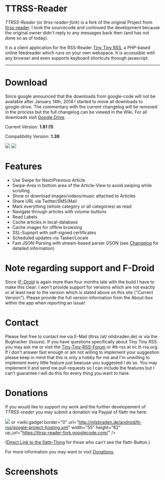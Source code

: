 # TTRSS-Reader #
_TTRSS-Reader_ (or _ttrss-reader-fork_) is a fork of the original Project from [ttrss-reader](https://code.google.com/p/ttrss-reader/). I took the sourcecode and continued the development because the original owner didn't reply to any messages back then (and has not done so as of today).

It is a client application for the RSS-Reader [Tiny Tiny RSS](http://tt-rss.org/), a PHP-based online feedreader which runs on your own webspace. It is accessible with any browser and even supports keyboard shortcuts through javascript.


---


# Download #
Since google announced that the downloads from google-code will not be available after January 14th, 2014 I started to move all downloads to google-drive. The commentary with the current changelog will be removed in the process but the full changelog can be viewed in the Wiki. For all downloads visit [Google Drive](https://drive.google.com/folderview?id=0B2I5LDZK1kOEcGRJVkw5MGUwdlk&usp=sharing).

Current Version: **1.81 (1)**

Compatibility Version: **1.39**

[![](http://nilsbraden.de/android/tt-rss/qrcode.png)](http://market.android.com/details?id=org.ttrssreader) [![](http://nilsbraden.de/android/tt-rss/60_avail_market_logo2.png)](http://market.android.com/details?id=org.ttrssreader)


# Features #
  * Use Swipe for Next/Previous Article
  * Swipe-Area in bottom area of the Article-View to avoid swiping while scrolling
  * Show or download images/videos/music attached to Articles
  * Share URL via Twitter/SMS/Mail
  * Mark everything (whole category or all categories) as read
  * Navigate through articles with volume-buttons
  * Read Labels
  * Cache articles in local-database
  * Cache images for offline browsing
  * SSL-Supoprt with self-signed certificates
  * Scheduled updates via Tasker/Locale
  * Fast JSON-Parsing with stream-based parser GSON
(see [Changelog](https://code.google.com/p/ttrss-reader-fork/wiki/Changelog) for detailed information)


# Note regarding support and F-Droid #
Since ([F-Droid](https://f-droid.org/repository/browse/?fdid=org.ttrssreader) is again more than four months late with the build I have to make this clear: I won't provide support for versions which are not exactly or at least near to the version which is stated above on this site ("Current Version"). Please provide the full version information from the About-box within the app when reporting an issue!


# Contact #
Please feel free to contact me via E-Mail (ttrss /at/ nilsbraden.de) or via the Bugtracker (_Issues_). If you have questions specifically about Tiny Tiny RSS you may ask me or visit the [Tiny-Tiny-RSS-Forum](http://tt-rss.org/forum/) or #tt-rss at irc.tt-rss.org. If I don't answer fast enough or am not willing to implement your suggestion please keep in mind that this is only a hobby for me and I'm unwilling to implement every little feature just beacuse you suggested I do so. You may implement it and send me pull-requests so I can include the features but I can't guarantee I will do this for every thing you want to have.


# Donations #

If you would like to support my work and the further developement of _TTRSS-reader_ you may submit a donation via Paypal of flattr me here:

[![](http://nilsbraden.de/android/tt-rss/btn_donateCC_LG.gif)](https://www.paypal.com/cgi-bin/webscr?cmd=_s-xclick&hosted_button_id=SD4AN4APNW6B4) or <wiki:gadget border="0" url="http://nilsbraden.de/android/tt-rss/google-project-hosting.xml" width="55" height="62" up\_url="https://ttrss-reader-fork.googlecode.com/" />

([Direct Link to the flattr-Thing](https://flattr.com/thing/382465/TTRSS-Reader) for those who can't see the flattr-Button.)

For more information you may want to visit [Donations](Donations.md).


# Screenshots #

![![](http://nilsbraden.de/android/screenshots/small/device-2014-01-02-163718_1.png)](http://nilsbraden.de/android/screenshots/device-2014-01-02-163718.png)
![![](http://nilsbraden.de/android/screenshots/small/device-2014-01-02-163709_1.png)](http://nilsbraden.de/android/screenshots/device-2014-01-02-163709.png)
![![](http://nilsbraden.de/android/screenshots/small/device-2014-01-02-163755_1.png)](http://nilsbraden.de/android/screenshots/device-2014-01-02-163755.png)
![![](http://nilsbraden.de/android/screenshots/small/device-2014-01-02-163740_1.png)](http://nilsbraden.de/android/screenshots/device-2014-01-02-163740.png)

![![](http://nilsbraden.de/android/screenshots/small/Screenshot_2014-01-02-16-34-03_1.png)](http://nilsbraden.de/android/screenshots/Screenshot_2014-01-02-16-34-03.png)
![![](http://nilsbraden.de/android/screenshots/small/Screenshot_2014-01-02-16-34-16_1.png)](http://nilsbraden.de/android/screenshots/Screenshot_2014-01-02-16-34-16.png)

![![](http://nilsbraden.de/android/screenshots/small/Screenshot_2014-01-02-16-34-39_1.png)](http://nilsbraden.de/android/screenshots/Screenshot_2014-01-02-16-34-39.png)
![![](http://nilsbraden.de/android/screenshots/small/Screenshot_2014-01-02-16-35-11_1.png)](http://nilsbraden.de/android/screenshots/Screenshot_2014-01-02-16-35-11.png)
![![](http://nilsbraden.de/android/screenshots/small/Screenshot_2014-01-02-16-35-30_1.png)](http://nilsbraden.de/android/screenshots/Screenshot_2014-01-02-16-35-30.png)